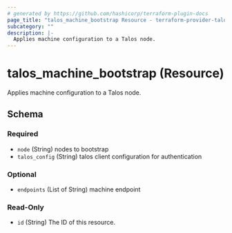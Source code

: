 ```yaml
---
# generated by https://github.com/hashicorp/terraform-plugin-docs
page_title: "talos_machine_bootstrap Resource - terraform-provider-talos"
subcategory: ""
description: |-
  Applies machine configuration to a Talos node.
---
```


# talos_machine_bootstrap (Resource)

Applies machine configuration to a Talos node.



<!-- schema generated by tfplugindocs -->
## Schema

### Required

- `node` (String) nodes to bootstrap
- `talos_config` (String) talos client configuration for authentication

### Optional

- `endpoints` (List of String) machine endpoint

### Read-Only

- `id` (String) The ID of this resource.


